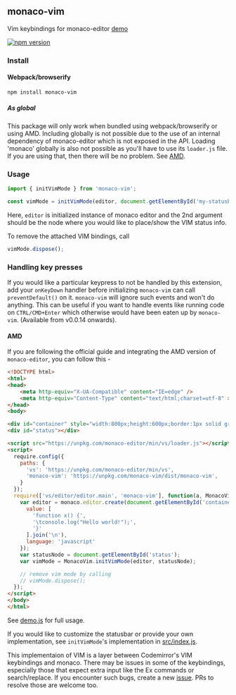 ## monaco-vim

Vim keybindings for monaco-editor [demo](https://editor-a5ea1.firebaseapp.com)

[![npm version](https://badge.fury.io/js/monaco-vim.svg)](https://www.npmjs.com/package/monaco-vim)

### Install

#### Webpack/browserify
```sh
npm install monaco-vim
```

##### As global

This package will only work when bundled using webpack/browserify or using AMD. Including globally
is not possible due to the use of an internal dependency of monaco-editor which is not exposed in
the API. Loading 'monaco' globally is also not possible as you'll have to use its `loader.js` file.
If you are using that, then there will be no problem. See [AMD](#AMD).

### Usage

```js
import { initVimMode } from 'monaco-vim';

const vimMode = initVimMode(editor, document.getElementById('my-statusbar'))
```

Here, `editor` is initialized instance of monaco editor and the 2nd argument should be the node where you would like to place/show the VIM status info.

To remove the attached VIM bindings, call

```js
vimMode.dispose();
```

### Handling key presses

If you would like a particular keypress to not be handled by this extension, add
your `onKeyDown` handler before initializing `monaco-vim` can call
`preventDefault()` on it. `monaco-vim` will ignore such events and won't do
anything. This can be useful if you want to handle events like running code on
`CTRL/CMD+Enter` which otherwise would have been eaten up by `monaco-vim`.
(Available from v0.0.14 onwards).

#### AMD

If you are following the official guide and integrating the AMD version of `monaco-editor`, you can follow this -

```html
<!DOCTYPE html>
<html>
<head>
    <meta http-equiv="X-UA-Compatible" content="IE=edge" />
    <meta http-equiv="Content-Type" content="text/html;charset=utf-8" >
</head>
<body>

<div id="container" style="width:800px;height:600px;border:1px solid grey"></div>
<div id="status"></div>

<script src="https://unpkg.com/monaco-editor/min/vs/loader.js"></script>
<script>
  require.config({
    paths: {
      'vs': 'https://unpkg.com/monaco-editor/min/vs',
      'monaco-vim': 'https://unpkg.com/monaco-vim/dist/monaco-vim',
    }
  });
  require(['vs/editor/editor.main', 'monaco-vim'], function(a, MonacoVim) {
    var editor = monaco.editor.create(document.getElementById('container'), {
      value: [
        'function x() {',
        '\tconsole.log("Hello world!");',
        '}'
      ].join('\n'),
      language: 'javascript'
    });
    var statusNode = document.getElementById('status');
    var vimMode = MonacoVim.initVimMode(editor, statusNode);

    // remove vim mode by calling
    // vimMode.dispose();
  });
</script>
</body>
</html>
```

See [demo.js](https://github.com/brijeshb42/monaco-vim/tree/master/src/demo.js) for full usage.

If you would like to customize the statusbar or provide your own implementation, see `initVimMode`'s implementation in [src/index.js](https://github.com/brijeshb42/monaco-vim/tree/master/src/index.js).

This implementaion of VIM is a layer between Codemirror's VIM keybindings and monaco. There may be issues in some of the keybindings, especially those that expect extra input like the Ex commands or search/replace. If you encounter such bugs, create a new [issue](https://github.com/brijeshb42/monaco-vim/issues). PRs to resolve those are welcome too.
